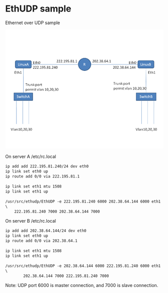 # EthUDP sample

Ethernet over UDP sample

![sample network](sample.png)


On server A /etc/rc.local
````
ip add add 222.195.81.240/24 dev eth0
ip link set eth0 up
ip route add 0/0 via 222.195.81.1

ip link set eth1 mtu 1508
ip link set eth1 up

/usr/src/ethudp/EthUDP -e 222.195.81.240 6000 202.38.64.144 6000 eth1 \
	222.195.81.240 7000 202.38.64.144 7000
````

On server B /etc/rc.local
````
ip add add 202.38.64.144/24 dev eth0
ip link set eth0 up
ip route add 0/0 via 202.38.64.1

ip link set eth1 mtu 1508
ip link set eth1 up

/usr/src/ethudp/EthUDP -e 202.38.64.144 6000 222.195.81.240 6000 eth1 \
        202.38.64.144 7000 222.195.81.240 7000
````

Note: UDP port 6000 is master connection, and 7000 is slave connection.
